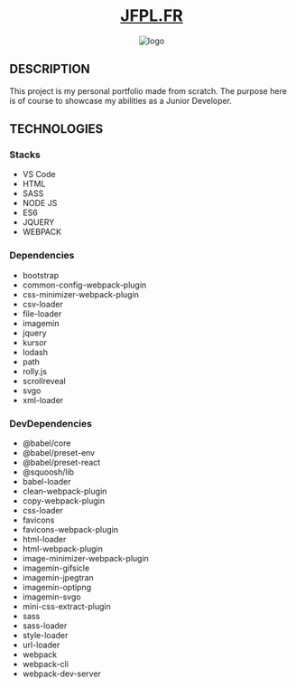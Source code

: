 <div align="center">
<a href="www.jfpl.fr">
<h1>JFPL.FR</h1>
</a>
</div>

<div align="center">
<img alt="logo" src="https://raw.githubusercontent.com/thateflondon/v1.0/assets/images/logo.png"/>
</div>

## DESCRIPTION

This project is my personal portfolio made from scratch. The purpose here is of course to showcase my abilities as a Junior Developer.

## TECHNOLOGIES

### Stacks

- VS Code
- HTML
- SASS
- NODE JS
- ES6
- JQUERY
- WEBPACK

### Dependencies

- bootstrap
- common-config-webpack-plugin
- css-minimizer-webpack-plugin
- csv-loader
- file-loader
- imagemin
- jquery
- kursor
- lodash
- path
- rolly.js
- scrollreveal
- svgo
- xml-loader

### DevDependencies

- @babel/core
- @babel/preset-env
- @babel/preset-react
- @squoosh/lib
- babel-loader
- clean-webpack-plugin
- copy-webpack-plugin
- css-loader
- favicons
- favicons-webpack-plugin
- html-loader
- html-webpack-plugin
- image-minimizer-webpack-plugin
- imagemin-gifsicle
- imagemin-jpegtran
- imagemin-optipng
- imagemin-svgo
- mini-css-extract-plugin
- sass
- sass-loader
- style-loader
- url-loader
- webpack
- webpack-cli
- webpack-dev-server
